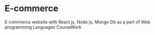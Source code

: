 # E-commerce
E-commerce website with React js, Node js, Mongo Db as a part of Web programming Languages CourseWork
